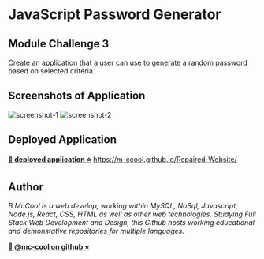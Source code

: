 # JavaScript Password Generator

## Module Challenge 3
Create an application that a user can use to generate a random password based on selected criteria.

## Screenshots of Application
![screenshot-1](https://user-images.githubusercontent.com/101916187/192420573-11099d86-0491-4b2a-b12d-bcb3a2089b93.png)
![screenshot-2](https://user-images.githubusercontent.com/101916187/192420574-7585a0c3-661a-4475-96af-51d5d4e2dbd1.png)


## Deployed Application
**[🔗 deployed application ⭐](https://m-ccool.github.io/Repaired-Website/)**
https://m-ccool.github.io/Repaired-Website/

## Author

*B McCool is a web develop, working within MySQL, NoSql, Javascript, Node.js, React, CSS, HTML as well as other web technologies. Studying Full Stack Web Development and Design, this Github hosts working educational and demonstative repositories for multiple languages.*

**[🐉 @mc-cool on github ⭐](https://github.com/m-ccool)**
